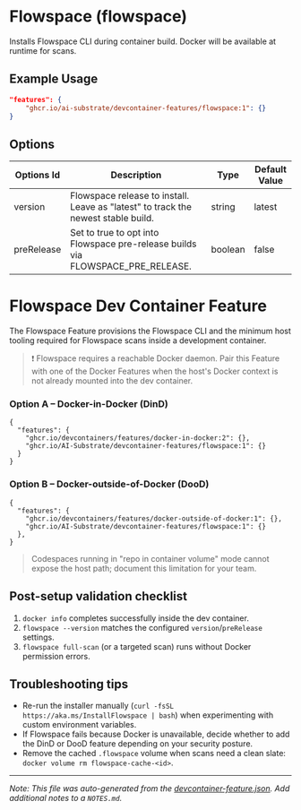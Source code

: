 
# Flowspace (flowspace)

Installs Flowspace CLI during container build. Docker will be available at runtime for scans.

## Example Usage

```json
"features": {
    "ghcr.io/ai-substrate/devcontainer-features/flowspace:1": {}
}
```

## Options

| Options Id | Description | Type | Default Value |
|-----|-----|-----|-----|
| version | Flowspace release to install. Leave as "latest" to track the newest stable build. | string | latest |
| preRelease | Set to true to opt into Flowspace pre-release builds via FLOWSPACE_PRE_RELEASE. | boolean | false |

# Flowspace Dev Container Feature

The Flowspace Feature provisions the Flowspace CLI and the minimum host tooling required for Flowspace scans inside a development container. 

> ❗️ Flowspace requires a reachable Docker daemon. Pair this Feature with one of the Docker Features when the host's Docker context is not already mounted into the dev container.

### Option A – Docker-in-Docker (DinD)

```jsonc
{
  "features": {
    "ghcr.io/devcontainers/features/docker-in-docker:2": {},
    "ghcr.io/AI-Substrate/devcontainer-features/flowspace:1": {}
  }
}
```

### Option B – Docker-outside-of-Docker (DooD)

```jsonc
{
  "features": {
    "ghcr.io/devcontainers/features/docker-outside-of-docker:1": {},
    "ghcr.io/AI-Substrate/devcontainer-features/flowspace:1": {}
  },
}
```

> Codespaces running in "repo in container volume" mode cannot expose the host path; document this limitation for your team.


## Post-setup validation checklist

1. `docker info` completes successfully inside the dev container.
2. `flowspace --version` matches the configured `version`/`preRelease` settings.
3. `flowspace full-scan` (or a targeted scan) runs without Docker permission errors.

## Troubleshooting tips

- Re-run the installer manually (`curl -fsSL https://aka.ms/InstallFlowspace | bash`) when experimenting with custom environment variables.
- If Flowspace fails because Docker is unavailable, decide whether to add the DinD or DooD feature depending on your security posture.
- Remove the cached `.flowspace` volume when scans need a clean slate: `docker volume rm flowspace-cache-<id>`.

---

_Note: This file was auto-generated from the [devcontainer-feature.json](devcontainer-feature.json).  Add additional notes to a `NOTES.md`._
